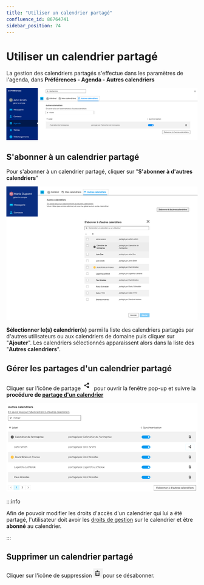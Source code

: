 ```yaml
---
title: "Utiliser un calendrier partagé"
confluence_id: 86764741
sidebar_position: 74
---
```

# Utiliser un calendrier partagé


La gestion des calendriers partagés s'effectue dans les paramètres de l'agenda, dans **Préférences - Agenda - Autres calendriers**

**![](../../attachments/86764741/86764744.png)**


## S'abonner à un calendrier partagé

Pour s'abonner à un calendrier partagé, cliquer sur "**S'abonner à d'autres calendriers**"

![](../../attachments/86764741/86764747.png)

**Sélectionner le(s) calendrier(s)** parmi la liste des calendriers partagés par d'autres utilisateurs ou aux calendriers de domaine puis cliquer sur "**Ajouter**". Les calendriers sélectionnés apparaissent alors dans la liste des "**Autres calendriers**".

## Gérer les partages d'un calendrier partagé

Cliquer sur l'icône de partage ![](../../attachments/86764741/86764746.png) pour ouvrir la fenêtre pop-up et suivre la **procédure de [partage d'un ca](/Guide_de_l_utilisateur/Les_contacts_4.7/Partager_un_carnet_d_adresses/)[lendrier](/Guide_de_l_utilisateur/L_agenda_4.7/Partager_un_calendrier/)**


![](../../attachments/86764741/86764745.png)


:::info

Afin de pouvoir modifier les droits d'accès d'un calendrier qui lui a été partagé, l'utilisateur doit avoir les [droits de gestion](/Guide_de_l_utilisateur/L_agenda_4.7/Partager_un_calendrier/) sur le calendrier et être **abonné** au calendrier.

:::


## Supprimer un calendrier partagé

Cliquer sur l'icône de suppression ![](../../attachments/86764741/86764743.png)pour se désabonner.


